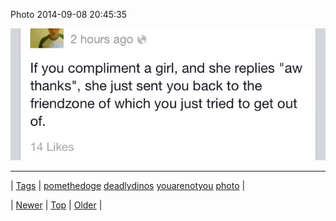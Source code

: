 <!--
title: Photo 2014-09-08 20
date: 2020-06-28T15:27:00.383Z
tags: pomethedoge, deadlydinos, youarenotyou, photo
-->


Photo 2014-09-08 20:45:35

![](96996361464-0.jpg)

<!--BOTTOM-POST-NAVIGATION-->
---

| [Tags](tags.md) | [pomethedoge](tag-pomethedoge.md) [deadlydinos](tag-deadlydinos.md) [youarenotyou](tag-youarenotyou.md) [photo](tag-photo.md) |

| [Newer](96954373164.md) | [Top](index.md) | [Older](97039868319.md) |